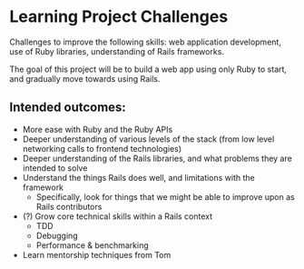# Learning Project Challenges

Challenges to improve the following skills: web application development, use of Ruby libraries, understanding of Rails frameworks.

The goal of this project will be to build a web app using only Ruby to start, and gradually move towards using Rails.

## Intended outcomes:
* More ease with Ruby and the Ruby APIs
* Deeper understanding of various levels of the stack (from low level networking calls to frontend technologies)
* Deeper understanding of the Rails libraries, and what problems they are intended to solve
* Understand the things Rails does well, and limitations with the framework
  * Specifically, look for things that we might be able to improve upon as Rails contributors
* (?) Grow core technical skills within a Rails context
  * TDD
  * Debugging
  * Performance & benchmarking
* Learn mentorship techniques from Tom
